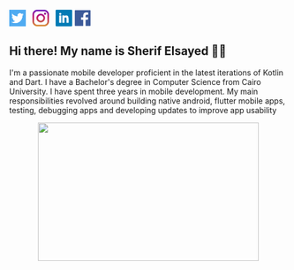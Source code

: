 <p align='center'>

<a href="https://twitter.com/sherifhasan01"><img height="30" src="https://github.com/sherifhasan/sherifhasan/blob/main/icons/twitter.png?raw=true"></a>&nbsp;&nbsp;
<a href="https://www.instagram.com/sherifhasan25"><img height="30" src="https://github.com/sherifhasan/sherifhasan/blob/main/icons/instagram.jpg?raw=true"></a>&nbsp;&nbsp;
<a href="https://www.linkedin.com/in/sherif-alsayed/"><img height="30" src="https://github.com/sherifhasan/sherifhasan/blob/main/icons/linkedin.png?raw=true"></a>
<a href="https://www.facebook.com/sherifhasan25"><img height="30" src="https://github.com/sherifhasan/sherifhasan/blob/main/icons/facebook.png?raw=true"></a>
</p>

<h2 align>Hi there! My name is Sherif Elsayed 👋🤓</h2>
<p> I'm a passionate mobile developer proficient in the latest iterations of Kotlin and Dart. I have a Bachelor's degree in Computer Science from Cairo University. I have spent three years in mobile development. My main responsibilities revolved around building native android, flutter mobile apps, testing, debugging apps and developing updates to improve app usability</p>
<p align='center'><img src="https://media.tenor.co/images/7b27588777933b26076c48bb850a4d5f/tenor.gif" width="400" height="250" /></p>
